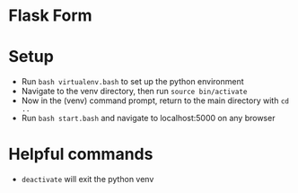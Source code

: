 # Flask Form

# Setup
- Run  `bash virtualenv.bash` to set up the python environment
- Navigate to the venv directory, then run `source bin/activate`
- Now in the (venv) command prompt, return to the main directory with `cd ..`
- Run `bash start.bash` and navigate to localhost:5000 on any browser

# Helpful commands
- `deactivate` will exit the python venv
